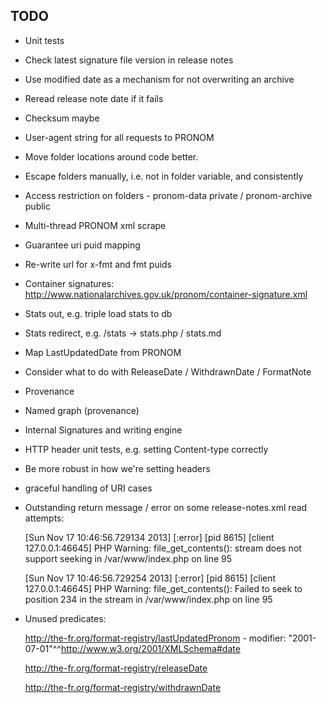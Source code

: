 ## TODO

- Unit tests
- Check latest signature file version in release notes
- Use modified date as a mechanism for not overwriting an archive
- Reread release note date if it fails
- Checksum maybe
- User-agent string for all requests to PRONOM
- Move folder locations around code better. 
- Escape folders manually, i.e. not in folder variable, and consistently
- Access restriction on folders - pronom-data private / pronom-archive public
- Multi-thread PRONOM xml scrape
- Guarantee uri puid mapping
- Re-write url for x-fmt and fmt puids
- Container signatures: http://www.nationalarchives.gov.uk/pronom/container-signature.xml
- Stats out, e.g. triple load stats to db
- Stats redirect, e.g. /stats -> stats.php / stats.md
- Map LastUpdatedDate from PRONOM 
- Consider what to do with ReleaseDate / WithdrawnDate / FormatNote
- Provenance
- Named graph (provenance)
- Internal Signatures and writing engine
- HTTP header unit tests, e.g. setting Content-type correctly
- Be more robust in how we're setting headers
- graceful handling of URI cases

- Outstanding return message / error on some release-notes.xml read attempts:

     [Sun Nov 17 10:46:56.729134 2013] [:error] [pid 8615] [client 127.0.0.1:46645] PHP Warning:  file_get_contents(): stream does not support seeking in /var/www/index.php on line 95

     [Sun Nov 17 10:46:56.729254 2013] [:error] [pid 8615] [client 127.0.0.1:46645] PHP Warning:  file_get_contents(): Failed to seek to position 234 in the stream in /var/www/index.php on line 95

- Unused predicates:

     http://the-fr.org/format-registry/lastUpdatedPronom - modifier: "2001-07-01"^^http://www.w3.org/2001/XMLSchema#date

     http://the-fr.org/format-registry/releaseDate	 

     http://the-fr.org/format-registry/withdrawnDate	 


